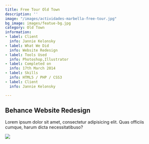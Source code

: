 ```yaml
---
title: Free Tour Old Town
description: ''
image: "/images/actividades-marbella-free-tour.jpg"
bg_image: images/featue-bg.jpg
category: Old Town
information:
- label: Client
  info: Jannie Kelonsky
- label: What We Did
  info: Website Redesign
- label: Tools Used
  info: Photoshop,Illustrator
- label: Completed on
  info: 17th March 2014
- label: Skills
  info: HTML5 / PHP / CSS3
- label: Client
  info: Jannie Kelonsky

---
```

## Behance Website Redesign

Lorem ipsum dolor sit amet, consectetur adipisicing elit. Quas officiis cumque, harum dicta necessitatibuso?

[![](/images/boton-eng.png)](https://freetoursmarbella.com/contact/ "BOOK")